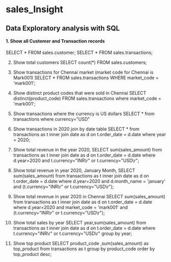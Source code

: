 # sales_Insight

## Data Exploratory analysis with SQL

#### 1. Show all Customer and Transaction records
SELECT * FROM sales.customer;
SELECT * FROM sales.transactions;

2. Show total customers
SELECT count(*) FROM sales.customers;

3. Show transactions for Chennai market (market code for Chennai is Mark001)
SELECT * FROM sales.transactions
WHERE market_code = 'mark001';

4. Show distinct product codes that were sold in Chennai
SELECT distinct(product_code) FROM sales.transactions
where market_code = 'mark001';

5. Show transactions where the currency is US dollars
SELECT * from transactions where currency="USD"

6. Show transactions in 2020 join by date table
SELECT * from transactions as t
inner join date as d on t.order_date = d.date
where year = 2020;

7. Show total revenue in the year 2020,
SELECT sum(sales_amount) from transactions as t
inner join date as d on t.order_date = d.date
where d.year=2020 and t.currency="INR\r" or t.currency="USD\r";

8. Show total revenue in year 2020, January Month,
SELECT sum(sales_amount) from transactions as t
inner join date as d on t.order_date = d.date
where d.year=2020 and d.month_name = 'january' and (t.currency="INR\r" or
t.currency="USD\r");

9. Show total revenue in year 2020 in Chennai
SELECT sum(sales_amount) from transactions as t
inner join date as d on t.order_date = d.date
where d.year=2020 and market_code = 'mark001' and (t.currency="INR\r" or
t.currency="USD\r");

10. Show total sales by year
SELECT year,sum(sales_amount) from transactions as t
inner join date as d on t.order_date = d.date
where t.currency="INR\r" or t.currency="USD\r"
group by year;

11. Show top product
SELECT product_code ,sum(sales_amount) as top_product from
transactions as t
group by product_code
order by top_product desc;
